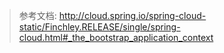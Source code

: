 > 参考文档: http://cloud.spring.io/spring-cloud-static/Finchley.RELEASE/single/spring-cloud.html#_the_bootstrap_application_context